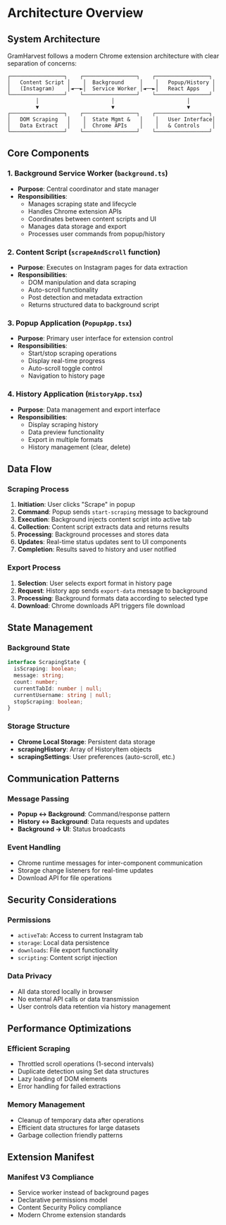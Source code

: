 # Architecture Overview

## System Architecture

GramHarvest follows a modern Chrome extension architecture with clear separation of concerns:

```
┌─────────────────┐    ┌─────────────────┐    ┌─────────────────┐
│   Content Script │    │  Background     │    │   Popup/History │
│   (Instagram)    │◄──►│  Service Worker │◄──►│   React Apps    │
└─────────────────┘    └─────────────────┘    └─────────────────┘
         │                       │                       │
         ▼                       ▼                       ▼
┌─────────────────┐    ┌─────────────────┐    ┌─────────────────┐
│   DOM Scraping   │    │  State Mgmt &   │    │   User Interface│
│   Data Extract   │    │  Chrome APIs    │    │   & Controls    │
└─────────────────┘    └─────────────────┘    └─────────────────┘
```

## Core Components

### 1. Background Service Worker (`background.ts`)
- **Purpose**: Central coordinator and state manager
- **Responsibilities**:
  - Manages scraping state and lifecycle
  - Handles Chrome extension APIs
  - Coordinates between content scripts and UI
  - Manages data storage and export
  - Processes user commands from popup/history

### 2. Content Script (`scrapeAndScroll` function)
- **Purpose**: Executes on Instagram pages for data extraction
- **Responsibilities**:
  - DOM manipulation and data scraping
  - Auto-scroll functionality
  - Post detection and metadata extraction
  - Returns structured data to background script

### 3. Popup Application (`PopupApp.tsx`)
- **Purpose**: Primary user interface for extension control
- **Responsibilities**:
  - Start/stop scraping operations
  - Display real-time progress
  - Auto-scroll toggle control
  - Navigation to history page

### 4. History Application (`HistoryApp.tsx`)
- **Purpose**: Data management and export interface
- **Responsibilities**:
  - Display scraping history
  - Data preview functionality
  - Export in multiple formats
  - History management (clear, delete)

## Data Flow

### Scraping Process
1. **Initiation**: User clicks "Scrape" in popup
2. **Command**: Popup sends `start-scraping` message to background
3. **Execution**: Background injects content script into active tab
4. **Collection**: Content script extracts data and returns results
5. **Processing**: Background processes and stores data
6. **Updates**: Real-time status updates sent to UI components
7. **Completion**: Results saved to history and user notified

### Export Process
1. **Selection**: User selects export format in history page
2. **Request**: History app sends `export-data` message to background
3. **Processing**: Background formats data according to selected type
4. **Download**: Chrome downloads API triggers file download

## State Management

### Background State
```typescript
interface ScrapingState {
  isScraping: boolean;
  message: string;
  count: number;
  currentTabId: number | null;
  currentUsername: string | null;
  stopScraping: boolean;
}
```

### Storage Structure
- **Chrome Local Storage**: Persistent data storage
- **scrapingHistory**: Array of HistoryItem objects
- **scrapingSettings**: User preferences (auto-scroll, etc.)

## Communication Patterns

### Message Passing
- **Popup ↔ Background**: Command/response pattern
- **History ↔ Background**: Data requests and updates
- **Background → UI**: Status broadcasts

### Event Handling
- Chrome runtime messages for inter-component communication
- Storage change listeners for real-time updates
- Download API for file operations

## Security Considerations

### Permissions
- `activeTab`: Access to current Instagram tab
- `storage`: Local data persistence
- `downloads`: File export functionality
- `scripting`: Content script injection

### Data Privacy
- All data stored locally in browser
- No external API calls or data transmission
- User controls data retention via history management

## Performance Optimizations

### Efficient Scraping
- Throttled scroll operations (1-second intervals)
- Duplicate detection using Set data structures
- Lazy loading of DOM elements
- Error handling for failed extractions

### Memory Management
- Cleanup of temporary data after operations
- Efficient data structures for large datasets
- Garbage collection friendly patterns

## Extension Manifest

### Manifest V3 Compliance
- Service worker instead of background pages
- Declarative permissions model
- Content Security Policy compliance
- Modern Chrome extension standards
